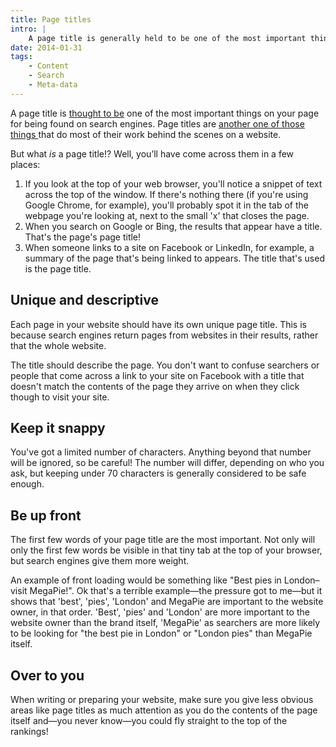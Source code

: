 ```yaml
---
title: Page titles
intro: |
    A page title is generally held to be one of the most important things on a web page for being found on search engines like Google.
date: 2014-01-31
tags:
    - Content
    - Search
    - Meta-data
---
```


A page title is [thought to be](/blog/the-great-unknown) one of the most important things on your page for being found on search engines. Page titles are [another one of those things ](/blog/page-descriptions) that do most of their work behind the scenes on a website.

But what _is_ a page title!? Well, you’ll have come across them in a few places:

1. If you look at the top of your web browser, you'll notice a snippet of text across the top of the window. If there's nothing there (if you're using Google Chrome, for example), you'll probably spot it in the tab of the webpage you're looking at, next to the small 'x' that closes the page.
3. When you search on Google or Bing, the results that appear have a title. That's the page's page title!
4. When someone links to a site on Facebook or LinkedIn, for example, a summary of the page that's being linked to appears. The title that's used is the page title.

## Unique and descriptive

Each page in your website should have its own unique page title. This is because search engines return pages from websites in their results, rather that the whole website.

The title should describe the page. You don't want to confuse searchers or people that come across a link to your site on Facebook with a title that doesn't match the contents of the page they arrive on when they click though to visit your site.

## Keep it snappy

You've got a limited number of characters. Anything beyond that number will be ignored, so be careful! The number will differ, depending on who you ask, but keeping under 70 characters is generally considered to be safe enough.

## Be up front

The first few words of your page title are the most important. Not only will only the first few words be visible in that tiny tab at the top of your browser, but search engines give them more weight.

An example of front loading would be something like "Best pies in London– visit MegaPie!". Ok that's a terrible example—the pressure got to me—but it shows that 'best', 'pies', 'London' and MegaPie are important to the website owner, in that order. 'Best', 'pies' and 'London' are more important to the website owner than the brand itself, 'MegaPie' as searchers are more likely to be looking for "the best pie in London" or "London pies" than MegaPie itself.

## Over to you

When writing or preparing your website, make sure you give less obvious areas like page titles as much attention as you do the contents of the page itself and—you never know—you could fly straight to the top of the rankings!
